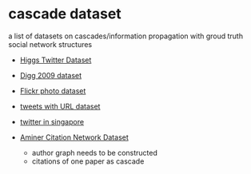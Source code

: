 # cascade dataset

a list of datasets on cascades/information propagation with groud truth social network structures

- [Higgs Twitter Dataset](https://snap.stanford.edu/data/higgs-twitter.html)

- [Digg 2009 dataset](https://www.isi.edu/~lerman/downloads/digg2009.html)

- [Flickr photo dataset](http://socialnetworks.mpi-sws.org/data-www2009.html)

- [tweets with URL dataset](http://lsir.epfl.ch/research/datasets/socialnetwork/)

- [twitter in singapore](https://ink.library.smu.edu.sg/researchdata/20/)

- [Aminer Citation Network Dataset](https://aminer.org/citation)
  - author graph needs to be constructed
  - citations of one paper as cascade




